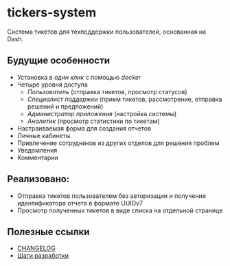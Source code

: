 # tickers-system
Система тикетов для техподдержки пользователей, основанная на Dash.

## Будущие особенности
- Установка *в один клик* с помощью *docker*
- Четыре уровня доступа
    - *Пользователь* (отправка тикетов, просмотр статусов)
    - *Специалист поддержки* (прием тикетов, рассмотрение, отправка решений и предложений)
    - *Администратор приложения* (настройка системы)
    - *Аналитик* (просмотр статистики по тикетам)
- Настраиваемая форма для создания отчетов
- Личные кабинеты
- Привлечение сотрудников из других отделов для решения проблем
- Уведомления
- Комментарии

## Реализовано:
- Отправка тикетов пользователем без авторизации и получение идентификатора отчета в формате UUIDv7
- Просмотр полученных тикетов в виде списка на отдельной странице

## Полезные ссылки
- [CHANGELOG](./CHANGELOG.md)
- [Шаги разработки](./DEV_STEPS.md)